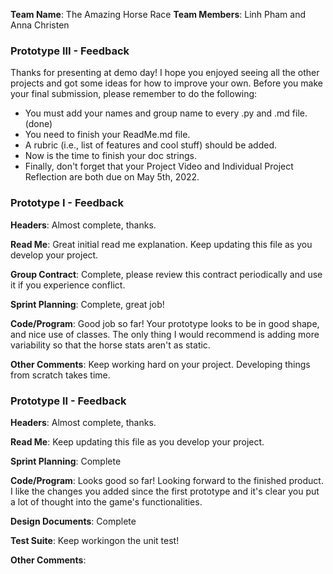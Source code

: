 **Team Name**: The Amazing Horse Race
**Team Members**: Linh Pham and Anna Christen 

### Prototype III - Feedback

Thanks for presenting at demo day! I hope you enjoyed seeing all the other projects and got some ideas for how to improve your own. 
Before you make your final submission, please remember to do the following:

- You must add your names and group name to every .py and .md file. (done)
- You need to finish your ReadMe.md file.
- A rubric (i.e., list of features and cool stuff) should be added.
- Now is the time to finish your doc strings.
- Finally, don't forget that your Project Video and Individual Project Reflection are both due on May 5th, 2022.

### Prototype I - Feedback

**Headers**: Almost complete, thanks. 

**Read Me**:  Great initial read me explanation. Keep updating this file as you develop your project.  

**Group Contract**:  Complete, please review this contract periodically and use it if you experience conflict. 

**Sprint Planning**: Complete, great job!   

**Code/Program**: Good job so far! Your prototype looks to be in good shape, and nice use of classes. The only thing I would recommend is adding more variability so that the horse stats aren't as static.   

**Other Comments**:  Keep working hard on your project. Developing things from scratch takes time.

### Prototype II - Feedback

**Headers**: Almost complete, thanks. 

**Read Me**: Keep updating this file as you develop your project.  

**Sprint Planning**: Complete

**Code/Program**: Looks good so far! Looking forward to the finished product. I like the changes you added since the first prototype and it's clear you put a lot of thought into the game's functionalities.  

**Design Documents**: Complete

**Test Suite**: Keep workingon the unit test!

**Other Comments**:   
```

